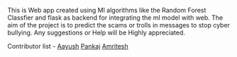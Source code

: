 This is Web app created using Ml algorithms like the  Random Forest Classfier and flask as backend for integrating the ml model with web. The aim of the project is to predict the scams or trolls in messages to stop cyber bullying. Any suggestions or Help will be Highly appreciated.

Contributor list - 
[Aayush](https://github.com/Aayush452-cell)
[Pankaj]()
[Amritesh]()

